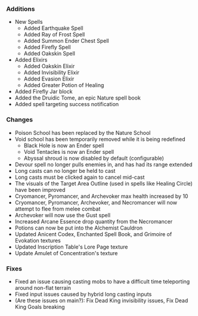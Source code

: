 ### Additions
- New Spells
  - Added Earthquake Spell
  - Added Ray of Frost Spell
  - Added Summon Ender Chest Spell
  - Added Firefly Spell
  - Added Oakskin Spell
- Added Elixirs
  - Added Oakskin Elixir
  - Added Invisibility Elixir
  - Added Evasion Elixir
  - Added Greater Potion of Healing
- Added Firefly Jar block
- Added the Druidic Tome, an epic Nature spell book 
- Added spell targeting success notification

### Changes
- Poison School has been replaced by the Nature School
- Void school has been temporarily removed while it is being redefined
  - Black Hole is now an Ender spell
  - Void Tentacles is now an Ender spell
  - Abyssal shroud is now disabled by default (configurable)
- Devour spell no longer pulls enemies in, and has had its range extended
- Long casts can no longer be held to cast
- Long casts must be clicked again to cancel mid-cast
- The visuals of the Target Area Outline (used in spells like Healing Circle) have been improved
- Cryomancer, Pyromancer, and Archevoker max health increased by 10
- Cryomancer, Pyromancer, Archevoker, and Necromancer will now attempt to flee from melee combat
- Archevoker will now use the Gust spell
- Increased Arcane Essence drop quantity from the Necromancer
- Potions can now be put into the Alchemist Cauldron
- Updated Anicent Codex, Enchanted Spell Book, and Grimoire of Evokation textures
- Updated Inscription Table's Lore Page texture
- Update Amulet of Concentration's texture

### Fixes
- Fixed an issue causing casting mobs to have a difficult time teleporting around non-flat terrain
- Fixed input issues caused by hybrid long casting inputs
- (Are these issues on main?): Fix Dead King invisibility issues, Fix Dead King Goals breaking